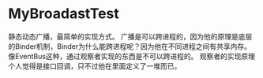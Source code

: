 # MyBroadastTest
静态动态广播，最简单的实现方式。
广播是可以跨进程的，因为他的原理是底层的Binder机制，Binder为什么能跨进程呢？因为他在不同进程之间有共享内存。
像EventBus这种，通过观察者实现的东西是不可以跨进程的。
观察者的实现原理个人觉得是接口回调，只不过他在里面定义了一堆而已。
